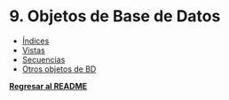 # 9. Objetos de Base de Datos

- [Índices](9.1/9.1.md)
- [Vistas](9.2/9.2.md)
- [Secuencias](9.3/9.3.md)
- [Otros objetos de BD](9.4/9.4.md)

**[Regresar al README](../README.md)**